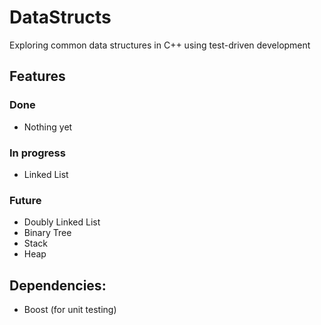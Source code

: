 # DataStructs
Exploring common data structures in C++ using test-driven development 

## Features

### Done
- Nothing yet

### In progress
- Linked List

### Future
- Doubly Linked List
- Binary Tree
- Stack
- Heap


##  Dependencies: 
- Boost (for unit testing)
